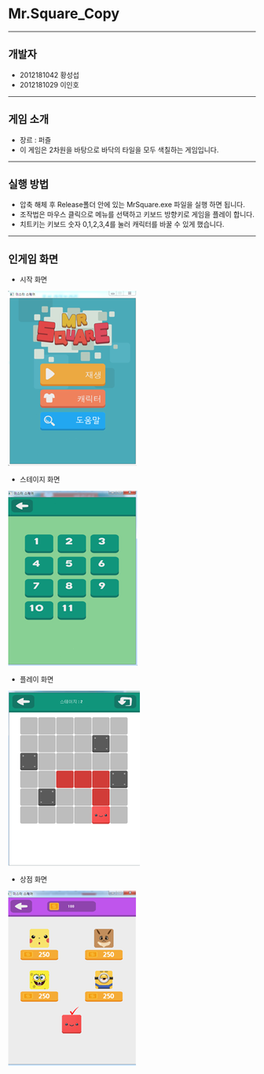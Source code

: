 ﻿# Mr.Square_Copy


---------
개발자
---------
+ 2012181042 황성섭
+ 2012181029 이인호

---------
게임 소개
---------
+ 장르 : 퍼즐
+ 이 게임은 2차원을 바탕으로 바닥의 타일을 모두 색칠하는 게임입니다.

---------
실행 방법
---------
+ 압축 해체 후 Release폴더 안에 있는 MrSquare.exe 파일을 실행 하면 됩니다.
+ 조작법은 마우스 클릭으로 메뉴를 선택하고 키보드 방향키로 게임을 플레이 합니다.
+ 치트키는 키보드 숫자 0,1,2,3,4를 눌러 캐릭터를 바꿀 수 있게 했습니다.

---------
인게임 화면
---------
+ 시작 화면

![Image01](https://github.com/hbhdy/Mr.Square_Copy/blob/master/Readme_Image/start.png)
+ 스테이지 화면

![Image02](https://github.com/hbhdy/Mr.Square_Copy/blob/master/Readme_Image/stage.png)
+ 플레이 화면

![Image03](https://github.com/hbhdy/Mr.Square_Copy/blob/master/Readme_Image/ingame.png)
+ 상점 화면

![Image04](https://github.com/hbhdy/Mr.Square_Copy/blob/master/Readme_Image/store.png)
